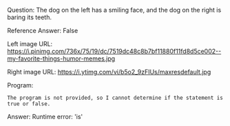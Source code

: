 Question: The dog on the left has a smiling face, and the dog on the right is baring its teeth.

Reference Answer: False

Left image URL: https://i.pinimg.com/736x/75/19/dc/7519dc48c8b7bf11880f11fd8d5ce002--my-favorite-things-humor-memes.jpg

Right image URL: https://i.ytimg.com/vi/b5o2_9zFIUs/maxresdefault.jpg

Program:

```
The program is not provided, so I cannot determine if the statement is true or false.
```
Answer: Runtime error: 'is'

